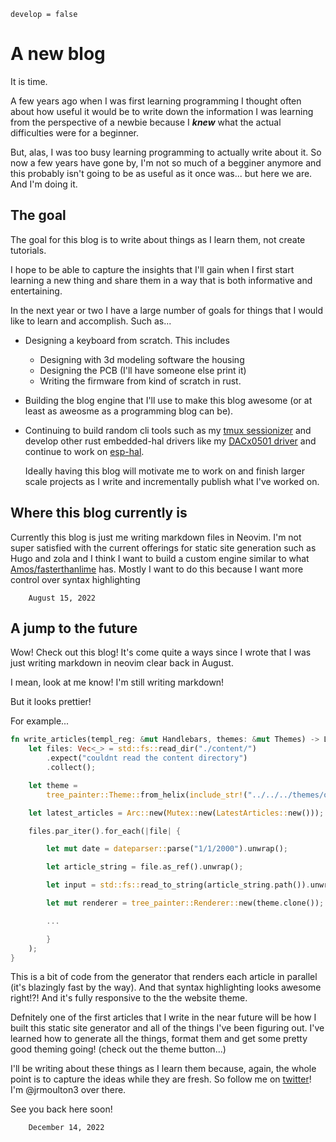 ```metadata
develop = false
```

# A new blog

It is time.

A few years ago when I was first learning programming I thought often about how useful it would be
to write down the information I was learning from the perspective of a newbie because I _**knew**_
what the actual difficulties were for a beginner.

But, alas, I was too busy learning programming to actually write about it. So now a few years have
gone by, I'm not so much of a begginer anymore and this probably isn't going to be as useful as it
once was... but here we are. And I'm doing it.

## The goal

The goal for this blog is to write about things as I learn them, not create tutorials.

I hope to be able to capture the insights that I'll gain when I first start learning a new thing and
share them in a way that is both informative and entertaining.

In the next year or two I have a large number of goals for things that I would like to learn and
accomplish. Such as...

- Designing a keyboard from scratch. This includes

  - Designing with 3d modeling software the housing
  - Designing the PCB (I'll have someone else print it)
  - Writing the firmware from kind of scratch in rust.

- Building the blog engine that I'll use to make this blog awesome (or at least as aweosme as a
  programming blog can be).

- Continuing to build random cli tools such as my
  [tmux sessionizer](https://github.com/jrmoulton/tmux-sessionizer) and develop other rust
  embedded-hal drivers like my [DACx0501 driver](https://github.com/jrmoulton/dacx0501) and continue
  to work on [esp-hal](https://github.com/esp-rs/esp-hal).

  Ideally having this blog will motivate me to work on and finish larger scale projects as I write
  and incrementally publish what I've worked on.

## Where this blog currently is

Currently this blog is just me writing markdown files in Neovim. I'm not super satisfied with the
current offerings for static site generation such as Hugo and zola and I think I want to build a
custom engine similar to what [Amos/fasterthanlime](https://fasterthanli.me) has. Mostly I want to
do this because I want more control over syntax highlighting

```date
    August 15, 2022
```

## A jump to the future

Wow! Check out this blog! It's come quite a ways since I wrote that I was just writing markdown in
neovim clear back in August.

I mean, look at me know! I'm still writing markdown!

But it looks prettier!

For example...

```rust
fn write_articles(templ_reg: &mut Handlebars, themes: &mut Themes) -> LatestArticles {
    let files: Vec<_> = std::fs::read_dir("./content/")
        .expect("couldnt read the content directory")
        .collect();

    let theme =
        tree_painter::Theme::from_helix(include_str!("../../../themes/onedark_dark.toml")).unwrap();

    let latest_articles = Arc::new(Mutex::new(LatestArticles::new()));

    files.par_iter().for_each(|file| {

        let mut date = dateparser::parse("1/1/2000").unwrap();

        let article_string = file.as_ref().unwrap();

        let input = std::fs::read_to_string(article_string.path()).unwrap();

        let mut renderer = tree_painter::Renderer::new(theme.clone());

        ...

        }
    );
}
```

This is a bit of code from the generator that renders each article in parallel (it's blazingly fast
by the way). And that syntax highlighting looks awesome right!?! And it's fully responsive to the
the website theme.

Defnitely one of the first articles that I write in the near future will be how I built this static
site generator and all of the things I've been figuring out. I've learned how to generate all the
things, format them and get some pretty good theming going! (check out the theme button...)

I'll be writing about these things as I learn them because, again, the whole point is to capture the
ideas while they are fresh. So follow me on [twitter](https://twitter.com/jrmoulton3)! I'm
@jrmoulton3 over there.

See you back here soon!

```date
    December 14, 2022
```
